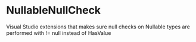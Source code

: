 # NullableNullCheck
Visual Studio extensions that makes sure null checks on Nullable types are performed with != null instead of HasValue
